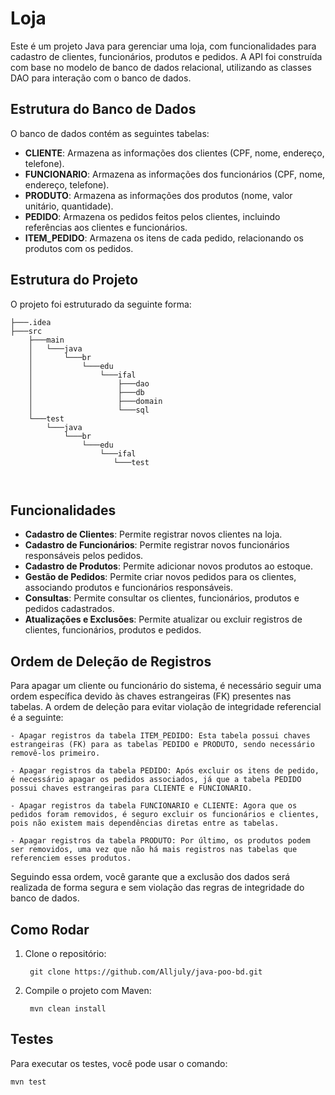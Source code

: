 # Loja 

Este é um projeto Java para gerenciar uma loja, com funcionalidades para cadastro de clientes, funcionários, produtos e pedidos. A API foi construída com base no modelo de banco de dados relacional, utilizando as classes DAO para interação com o banco de dados.

## Estrutura do Banco de Dados

O banco de dados contém as seguintes tabelas:

- **CLIENTE**: Armazena as informações dos clientes (CPF, nome, endereço, telefone).
- **FUNCIONARIO**: Armazena as informações dos funcionários (CPF, nome, endereço, telefone).
- **PRODUTO**: Armazena as informações dos produtos (nome, valor unitário, quantidade).
- **PEDIDO**: Armazena os pedidos feitos pelos clientes, incluindo referências aos clientes e funcionários.
- **ITEM_PEDIDO**: Armazena os itens de cada pedido, relacionando os produtos com os pedidos.

## Estrutura do Projeto

O projeto foi estruturado da seguinte forma:

```git
├───.idea
├───src
    ├───main
    │   └───java
    │       └───br
    │           └───edu
    │               └───ifal
    │                   ├───dao
    │                   ├───db
    │                   ├───domain
    │                   └───sql
    └───test
        └───java
            └───br
                └───edu
                    └───ifal
                       └───test



```

## Funcionalidades

- **Cadastro de Clientes**: Permite registrar novos clientes na loja.
- **Cadastro de Funcionários**: Permite registrar novos funcionários responsáveis pelos pedidos.
- **Cadastro de Produtos**: Permite adicionar novos produtos ao estoque.
- **Gestão de Pedidos**: Permite criar novos pedidos para os clientes, associando produtos e funcionários responsáveis.
- **Consultas**: Permite consultar os clientes, funcionários, produtos e pedidos cadastrados.
- **Atualizações e Exclusões**: Permite atualizar ou excluir registros de clientes, funcionários, produtos e pedidos.

## Ordem de Deleção de Registros
Para apagar um cliente ou funcionário do sistema, é necessário seguir uma ordem específica devido às chaves estrangeiras (FK) presentes nas tabelas. A ordem de deleção para evitar violação de integridade referencial é a seguinte:

    - Apagar registros da tabela ITEM_PEDIDO: Esta tabela possui chaves estrangeiras (FK) para as tabelas PEDIDO e PRODUTO, sendo necessário removê-los primeiro.

    - Apagar registros da tabela PEDIDO: Após excluir os itens de pedido, é necessário apagar os pedidos associados, já que a tabela PEDIDO possui chaves estrangeiras para CLIENTE e FUNCIONARIO.

    - Apagar registros da tabela FUNCIONARIO e CLIENTE: Agora que os pedidos foram removidos, é seguro excluir os funcionários e clientes, pois não existem mais dependências diretas entre as tabelas.

    - Apagar registros da tabela PRODUTO: Por último, os produtos podem ser removidos, uma vez que não há mais registros nas tabelas que referenciem esses produtos.

Seguindo essa ordem, você garante que a exclusão dos dados será realizada de forma segura e sem violação das regras de integridade do banco de dados.

## Como Rodar

1. Clone o repositório:
   ```
    git clone https://github.com/Alljuly/java-poo-bd.git
   ```

3. Compile o projeto com Maven:
   ```
    mvn clean install
   ```
   
## Testes

Para executar os testes, você pode usar o comando:

```
mvn test
```

